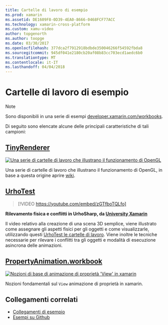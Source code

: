 ```yaml
---
title: Cartelle di lavoro di esempio
ms.prod: xamarin
ms.assetid: DE1609F8-0D39-4EA0-8666-0468FCF77ACC
ms.technology: xamarin-cross-platform
ms.custom: xamu-video
author: topgenorth
ms.author: toopge
ms.date: 03/30/2017
ms.openlocfilehash: 377dca2f7912918bdbde350046266f54592fbda8
ms.sourcegitcommit: 945df041e2180cb20af08b83cc703ecd1aedc6b0
ms.translationtype: MT
ms.contentlocale: it-IT
ms.lasthandoff: 04/04/2018
---
```

# <a name="sample-workbooks"></a>Cartelle di lavoro di esempio

> [!NOTE]
> Sono disponibili in una serie di esempi [developer.xamarin.com/workbooks](https://developer.xamarin.com/workbooks/).

Di seguito sono elencate alcune delle principali caratteristiche di tali campioni:

## <a name="tinyrenderertinyrenderermd"></a>[TinyRenderer](tinyrenderer.md)

[![](images/tinyrenderer-sml.png "Una serie di cartelle di lavoro che illustrano il funzionamento di OpenGL")](images/tinyrenderer-sml-orig.png#lightbox)

Una serie di cartelle di lavoro che illustrano il funzionamento di OpenGL, in base a questa origine aprire [wiki](https://github.com/ssloy/tinyrenderer/wiki/).

[](tinyrenderer.md)

## <a name="urhotesthttpsgithubcomkrumelururhotest"></a>[UrhoTest](https://github.com/Krumelur/UrhoTest)

 > [!VIDEO https://youtube.com/embed/zGTfboTQLfo]

**Rilevamento fisica e conflitti in UrhoSharp, da [University Xamarin](https://university.xamarin.com)**

Il video relativo alla creazione di una scena 3D semplice, viene illustrato come assegnare gli aspetti fisici per gli oggetti e come visualizzarle, utilizzando questi [UrhoTest le cartelle di lavoro](https://github.com/Krumelur/UrhoTest). Viene inoltre le tecniche necessarie per rilevare i conflitti tra gli oggetti e modalità di esecuzione asincrona delle animazioni.

## <a name="propertyanimationworkbookhttpsdeveloperxamarincomworkbooksandroiduser-interfacepropertyanimationworkbook"></a>[PropertyAnimation.workbook](https://developer.xamarin.com/workbooks/android/user-interface/PropertyAnimation.workbook)

[![](images/android-property-view-sml.png "Nozioni di base di animazione di proprietà 'View' in xamarin")](images/android-property-view.png#lightbox)

Nozioni fondamentali sul `View` animazione di proprietà in xamarin.


<!--[![](images/skia0-sml.png "Android")](images/skia0.png#lightbox)

SkiaSharp provides a powerful C# API for doing 2D graphics. See how to use Skia to draw in your apps.-->


## <a name="related-links"></a>Collegamenti correlati

- [Collegamenti di esempio](https://developer.xamarin.com/workbooks)
- [Esempi su Github](https://github.com/xamarin/workbooks)
